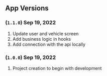 ## App Versions

### (`1.1.0`) Sep 19, 2022
1. Update user and vehicle screen
2. Add business logic in hooks
3. Add connection with the api locally

### (`1.0.0`) Sep 19, 2022
1. Project creation to begin with development